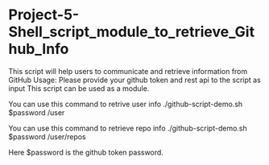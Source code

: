 # Project-5-Shell_script_module_to_retrieve_Github_Info

This script will help users to communicate and retrieve information from GitHub
Usage:
Please provide your github token and rest api to the script as input
This script can be used as a module. 

You can use this command to retrive user info
 ./github-script-demo.sh $password /user
 
 You can use this command to retrieve repo info
  ./github-script-demo.sh $password /user/repos

Here $password is the github token password.
